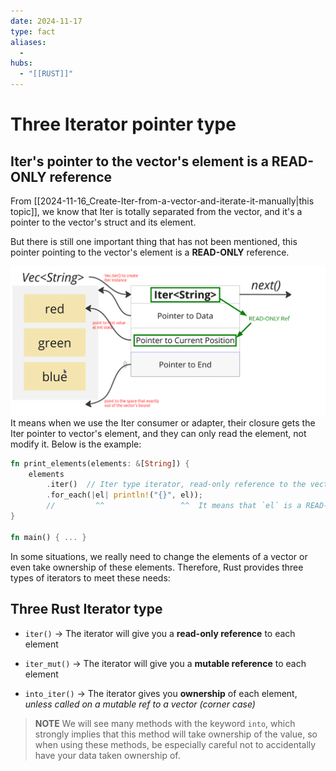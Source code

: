```yaml
---
date: 2024-11-17
type: fact
aliases:
  -
hubs:
  - "[[RUST]]"
---
```


# Three Iterator pointer type


## Iter's pointer to the vector's element is a READ-ONLY reference

From [[2024-11-16_Create-Iter-from-a-vector-and-iterate-it-manually|this topic]], we know that Iter is totally separated from the vector, and it's a pointer to the vector's struct and its element.

But there is still one important thing that has not been mentioned, this pointer pointing to the vector's element is a **READ-ONLY** reference.

![iter-read-only.png](../assets/imgs/iter-read-only.png)
It means when we use the Iter consumer or adapter, their closure gets the Iter pointer to vector's element, and they can only read the element, not modify it. Below is the example:

```rust
fn print_elements(elements: &[String]) {
    elements
        .iter()  // Iter type iterator, read-only reference to the vector's element
        .for_each(|el| println!("{}", el));
        //         ^^                 ^^  It means that `el` is a READ-ONLY reference
}

fn main() { ... }
```

In some situations, we really need to change the elements of a vector or even take ownership of these elements. Therefore, Rust provides three types of iterators to meet these needs:

## Three Rust Iterator type

- `iter()` → The iterator will give you a **read-only reference** to each element

- `iter_mut()` → The iterator will give you a **mutable reference** to each element

- `into_iter()` → The iterator gives you **ownership** of each element, *unless called on a mutable ref to a vector (corner case)*

> **NOTE** We will see many methods with the keyword `into`, which strongly implies that this method will take ownership of the value, so when using these methods, be especially careful not to accidentally have your data taken ownership of.
